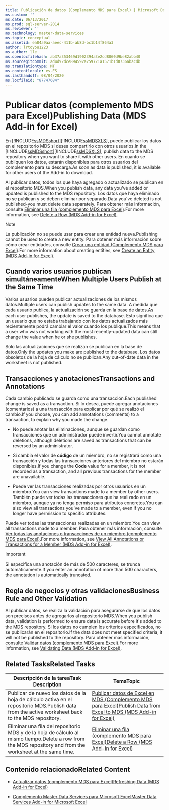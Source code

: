 ```yaml
---
title: Publicación de datos (Complemento MDS para Excel) | Microsoft Docs
ms.custom: ''
ms.date: 06/13/2017
ms.prod: sql-server-2014
ms.reviewer: ''
ms.technology: master-data-services
ms.topic: conceptual
ms.assetid: ea84a9aa-aeec-411b-ab8d-bc1b14f864a3
author: lrtoyou1223
ms.author: lle
ms.openlocfilehash: ab37a353469d1902394a3e2cd8060d9be82abb40
ms.sourcegitcommit: ad4d92dce894592a259721a1571b1d8736abacdb
ms.translationtype: MT
ms.contentlocale: es-ES
ms.lasthandoff: 08/04/2020
ms.locfileid: "87747684"
---
```

# <a name="publishing-data-mds-add-in-for-excel"></a><span data-ttu-id="f3433-102">Publicar datos (complemento MDS para Excel)</span><span class="sxs-lookup"><span data-stu-id="f3433-102">Publishing Data (MDS Add-in for Excel)</span></span>
  <span data-ttu-id="f3433-103">En [!INCLUDE[ssMDSshort](../../includes/ssmdsshort-md.md)][!INCLUDE[ssMDSXLS](../../includes/ssmdsxls-md.md)], puede publicar los datos en el repositorio MDS si desea compartirlo con otros usuarios.</span><span class="sxs-lookup"><span data-stu-id="f3433-103">In the [!INCLUDE[ssMDSshort](../../includes/ssmdsshort-md.md)][!INCLUDE[ssMDSXLS](../../includes/ssmdsxls-md.md)], publish data to the MDS repository when you want to share it with other users.</span></span> <span data-ttu-id="f3433-104">En cuanto se publiquen los datos, estarán disponibles para otros usuarios del complemento para su descarga.</span><span class="sxs-lookup"><span data-stu-id="f3433-104">As soon as data is published, it is available for other users of the Add-in to download.</span></span>  
  
 <span data-ttu-id="f3433-105">Al publicar datos, todos los que haya agregado o actualizado se publican en el repositorio MDS.</span><span class="sxs-lookup"><span data-stu-id="f3433-105">When you publish data, any data you've added or updated is published to the MDS repository.</span></span> <span data-ttu-id="f3433-106">Los datos que haya eliminado no se publican y se deben eliminar por separado.</span><span class="sxs-lookup"><span data-stu-id="f3433-106">Data you've deleted is not published-you must delete data separately.</span></span> <span data-ttu-id="f3433-107">Para obtener más información, consulte [Eliminar una fila &#40;complemento MDS para Excel&#41;](delete-a-row-mds-add-in-for-excel.md).</span><span class="sxs-lookup"><span data-stu-id="f3433-107">For more information, see [Delete a Row &#40;MDS Add-in for Excel&#41;](delete-a-row-mds-add-in-for-excel.md).</span></span>  
  
> [!NOTE]  
>  <span data-ttu-id="f3433-108">La publicación no se puede usar para crear una entidad nueva.</span><span class="sxs-lookup"><span data-stu-id="f3433-108">Publishing cannot be used to create a new entity.</span></span> <span data-ttu-id="f3433-109">Para obtener más información sobre cómo crear entidades, consulte [Crear una entidad &#40;Complemento MDS para Excel&#41;](create-an-entity-mds-add-in-for-excel.md).</span><span class="sxs-lookup"><span data-stu-id="f3433-109">For more information about creating entities, see [Create an Entity &#40;MDS Add-in for Excel&#41;](create-an-entity-mds-add-in-for-excel.md).</span></span>  
  
## <a name="when-multiple-users-publish-at-the-same-time"></a><span data-ttu-id="f3433-110">Cuando varios usuarios publican simultáneamente</span><span class="sxs-lookup"><span data-stu-id="f3433-110">When Multiple Users Publish at the Same Time</span></span>  
 <span data-ttu-id="f3433-111">Varios usuarios pueden publicar actualizaciones de los mismos datos.</span><span class="sxs-lookup"><span data-stu-id="f3433-111">Multiple users can publish updates to the same data.</span></span> <span data-ttu-id="f3433-112">A medida que cada usuario publica, la actualización se guarda en la base de datos.</span><span class="sxs-lookup"><span data-stu-id="f3433-112">As each user publishes, the update is saved to the database.</span></span> <span data-ttu-id="f3433-113">Esto significa que un usuario que no estaba trabajando con los datos actualizados más recientemente podrá cambiar el valor cuando los publique.</span><span class="sxs-lookup"><span data-stu-id="f3433-113">This means that a user who was not working with the most recently-updated data can still change the value when he or she publishes.</span></span>  
  
 <span data-ttu-id="f3433-114">Solo las actualizaciones que se realizan se publican en la base de datos.</span><span class="sxs-lookup"><span data-stu-id="f3433-114">Only the updates you make are published to the database.</span></span> <span data-ttu-id="f3433-115">Los datos obsoletos de la hoja de cálculo no se publican.</span><span class="sxs-lookup"><span data-stu-id="f3433-115">Any out-of-date data in the worksheet is not published.</span></span>  
  
## <a name="transactions-and-annotations"></a><span data-ttu-id="f3433-116">Transacciones y anotaciones</span><span class="sxs-lookup"><span data-stu-id="f3433-116">Transactions and Annotations</span></span>  
 <span data-ttu-id="f3433-117">Cada cambio publicado se guarda como una transacción.</span><span class="sxs-lookup"><span data-stu-id="f3433-117">Each published change is saved as a transaction.</span></span> <span data-ttu-id="f3433-118">Si lo desea, puede agregar anotaciones (comentarios) a una transacción para explicar por qué se realizó el cambio.</span><span class="sxs-lookup"><span data-stu-id="f3433-118">If you choose, you can add annotations (comments) to a transaction, to explain why you made the change.</span></span>  
  
-   <span data-ttu-id="f3433-119">No puede anotar las eliminaciones, aunque se guardan como transacciones que un administrador puede invertir.</span><span class="sxs-lookup"><span data-stu-id="f3433-119">You cannot annotate deletions, although deletions are saved as transactions that can be reversed by an administrator.</span></span>  
  
-   <span data-ttu-id="f3433-120">Si cambia el valor de **código** de un miembro, no se registrará como una transacción y todas las transacciones anteriores del miembro no estarán disponibles.</span><span class="sxs-lookup"><span data-stu-id="f3433-120">If you change the **Code** value for a member, it is not recorded as a transaction, and all previous transactions for the member are unavailable.</span></span>  
  
-   <span data-ttu-id="f3433-121">Puede ver las transacciones realizadas por otros usuarios en un miembro.</span><span class="sxs-lookup"><span data-stu-id="f3433-121">You can view transactions made to a member by other users.</span></span> <span data-ttu-id="f3433-122">También puede ver todas las transacciones que ha realizado en un miembro, aunque ya no tenga permiso para atributos concretos.</span><span class="sxs-lookup"><span data-stu-id="f3433-122">You can also view all transactions you've made to a member, even if you no longer have permission to specific attributes.</span></span>  
  
 <span data-ttu-id="f3433-123">Puede ver todas las transacciones realizadas en un miembro.</span><span class="sxs-lookup"><span data-stu-id="f3433-123">You can view all transactions made to a member.</span></span> <span data-ttu-id="f3433-124">Para obtener más información, consulte [Ver todas las anotaciones o transacciones de un miembro &#40;complemento MDS para Excel&#41;](view-all-annotations-or-transactions-for-a-member-mds-add-in-for-excel.md).</span><span class="sxs-lookup"><span data-stu-id="f3433-124">For more information, see [View All Annotations or Transactions for a Member &#40;MDS Add-in for Excel&#41;](view-all-annotations-or-transactions-for-a-member-mds-add-in-for-excel.md).</span></span>  
  
> [!IMPORTANT]  
>  <span data-ttu-id="f3433-125">Si especifica una anotación de más de 500 caracteres, se trunca automáticamente.</span><span class="sxs-lookup"><span data-stu-id="f3433-125">If you enter an annotation of more than 500 characters, the annotation is automatically truncated.</span></span>  
  
## <a name="business-rule-and-other-validation"></a><span data-ttu-id="f3433-126">Regla de negocios y otras validaciones</span><span class="sxs-lookup"><span data-stu-id="f3433-126">Business Rule and Other Validation</span></span>  
 <span data-ttu-id="f3433-127">Al publicar datos, se realiza la validación para asegurarse de que los datos son precisos antes de agregarlos al repositorio MDS.</span><span class="sxs-lookup"><span data-stu-id="f3433-127">When you publish data, validation is performed to ensure data is accurate before it's added to the MDS repository.</span></span> <span data-ttu-id="f3433-128">Si los datos no cumplen los criterios especificados, no se publicarán en el repositorio.</span><span class="sxs-lookup"><span data-stu-id="f3433-128">If the data does not meet specified criteria, it will not be published to the repository.</span></span> <span data-ttu-id="f3433-129">Para obtener más información, consulte [Validar datos &#40;complemento MDS para Excel&#41;](validating-data-mds-add-in-for-excel.md).</span><span class="sxs-lookup"><span data-stu-id="f3433-129">For more information, see [Validating Data &#40;MDS Add-in for Excel&#41;](validating-data-mds-add-in-for-excel.md).</span></span>  
  
## <a name="related-tasks"></a><span data-ttu-id="f3433-130">Related Tasks</span><span class="sxs-lookup"><span data-stu-id="f3433-130">Related Tasks</span></span>  
  
|<span data-ttu-id="f3433-131">Descripción de la tarea</span><span class="sxs-lookup"><span data-stu-id="f3433-131">Task Description</span></span>|<span data-ttu-id="f3433-132">Tema</span><span class="sxs-lookup"><span data-stu-id="f3433-132">Topic</span></span>|  
|----------------------|-----------|  
|<span data-ttu-id="f3433-133">Publicar de nuevo los datos de la hoja de cálculo activa en el repositorio MDS.</span><span class="sxs-lookup"><span data-stu-id="f3433-133">Publish data from the active worksheet back to the MDS repository.</span></span>|[<span data-ttu-id="f3433-134">Publicar datos de Excel en MDS &#40;Complemento MDS para Excel&#41;</span><span class="sxs-lookup"><span data-stu-id="f3433-134">Publish Data from Excel to MDS &#40;MDS Add-in for Excel&#41;</span></span>](import-data-from-excel-to-master-data-services-mds-add-in-for-excel.md)|  
|<span data-ttu-id="f3433-135">Eliminar una fila del repositorio MDS y de la hoja de cálculo al mismo tiempo.</span><span class="sxs-lookup"><span data-stu-id="f3433-135">Delete a row from the MDS repository and from the worksheet at the same time.</span></span>|[<span data-ttu-id="f3433-136">Eliminar una fila &#40;complemento MDS para Excel&#41;</span><span class="sxs-lookup"><span data-stu-id="f3433-136">Delete a Row &#40;MDS Add-in for Excel&#41;</span></span>](delete-a-row-mds-add-in-for-excel.md)|  
  
## <a name="related-content"></a><span data-ttu-id="f3433-137">Contenido relacionado</span><span class="sxs-lookup"><span data-stu-id="f3433-137">Related Content</span></span>  
  
-   [<span data-ttu-id="f3433-138">Actualizar datos &#40;complemento MDS para Excel&#41;</span><span class="sxs-lookup"><span data-stu-id="f3433-138">Refreshing Data &#40;MDS Add-in for Excel&#41;</span></span>](refreshing-data-mds-add-in-for-excel.md)  
  
-   [<span data-ttu-id="f3433-139">Complemento Master Data Services para Microsoft Excel</span><span class="sxs-lookup"><span data-stu-id="f3433-139">Master Data Services Add-in for Microsoft Excel</span></span>](master-data-services-add-in-for-microsoft-excel.md)  
  
  
